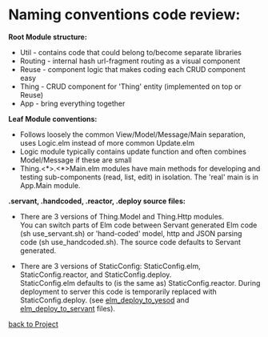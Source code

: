 Naming conventions code review:
=========================================

__Root Module structure:__
* Util - contains code that could belong to/become separate libraries
* Routing - internal hash url-fragment routing as a visual component
* Reuse - component logic that makes coding each CRUD component easy
* Thing - CRUD component for 'Thing' entity (implemented on top or Reuse)
* App - bring everything together

__Leaf Module conventions:__
* Follows loosely the common View/Model/Message/Main separation, uses Logic.elm instead of more common Update.elm
* Logic module typically contains update function and often combines Model/Message if these are small
* Thing.<\*>.<\*>Main.elm modules have main methods for developing and testing sub-components (read, list, edit) in isolation.  The 'real' main is in App.Main module.

__.servant, .handcoded, .reactor, .deploy source files:__  
* There are 3 versions of Thing.Model and Thing.Http modules.  
You can switch parts of Elm code between Servant generated Elm code (sh use_servant.sh) or 'hand-coded' model, http and JSON parsing code (sh use_handcoded.sh).  The source code defaults to Servant generated. 

* There are 3 versions of StaticConfig: StaticConfig.elm, StaticConfig.reactor, and StaticConfig.deploy.  
StaticConfig.elm defaults to (is the same as) StaticConfig.reactor.  During deployment to server this code is temporarily replaced with  
StaticConfig.deploy. (see [elm_deploy_to_yesod](elm_deploy_to_yesod.sh) and [elm_deploy_to_servant](elm_deploy_to_servant.sh) files).

[back to Project](https://github.com/rpeszek/crud-ex-frontend-elm.git)
